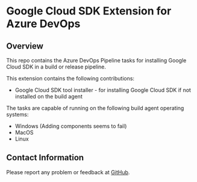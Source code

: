 # Google Cloud SDK Extension for Azure DevOps

## Overview

This repo contains the Azure DevOps Pipeline tasks for installing Google Cloud SDK in a build or release pipeline.

This extension contains the following contributions:

* Google Cloud SDK tool installer - for installing Google Cloud SDK if not installed on the build agent

The tasks are capable of running on the following build agent operating systems:

* Windows (Adding components seems to fail)
* MacOS
* Linux

## Contact Information

Please report any problem or feedback at [GitHub](https://github.com/binxio/azure-devops-extensions/tree/master/google/google-cloud-sdk).
